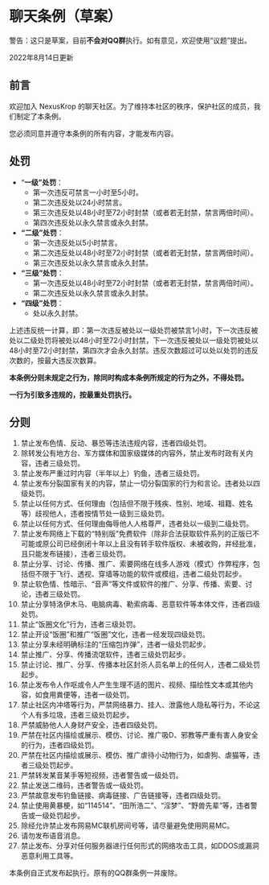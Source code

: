 # 聊天条例（草案）

警告：这只是草案，目前**不会对QQ群**执行。如有意见，欢迎使用“议题”提出。

2022年8月14日更新

## 前言

欢迎加入 NexusKrop 的聊天社区。为了维持本社区的秩序，保护社区的成员，我们制定了本条例。

您必须同意并遵守本条例的所有内容，才能发布内容。

## 处罚

* “**一级”处罚**：
    * 第一次违反可禁言一小时至5小时。
    * 第二次违反处以24小时禁言。
    * 第三次违反处以48小时至72小时封禁（或者若无封禁，禁言两倍时间）。
    * 第四次违反处以永久禁言或永久封禁。
* **“二级”处罚**：
    * 第一次违反处以5小时禁言。
    * 第二次违反处以48小时至72小时封禁（或者若无封禁，禁言两倍时间）。
    * 第三次违反处以永久禁言或永久封禁。
* **“三级”处罚**：
    * 第一次违反处以48小时至72小时封禁（或者若无封禁，禁言两倍时间）。
    * 第二次违反处以永久禁言或永久封禁。
* **“四级”处罚**：
    * 处以永久封禁。

上述违反统一计算，即：第一次违反被处以一级处罚被禁言1小时，下一次违反被处以二级处罚将被处以48小时至72小时封禁，下一次违反被处以一级处罚被处以48小时至72小时封禁，第四次才会永久封禁。违反次数超过可以处以处罚的违反次数的，按最大违反次数算。

**本条例分则未规定之行为，除同时构成本条例所规定的行为之外，不得处罚。**

**一行为引致多违规的，按最重处罚执行。**

## 分则

1. 禁止发布色情、反动、暴恐等违法违规内容，违者四级处罚。
2. 除转发公有地方台、军方媒体和国家级媒体的内容外，禁止发布时政有关内容，违者三级处罚。
3. 禁止发布严重过时内容（半年以上）钓鱼，违者三级处罚。
4. 禁止发布分裂国家有关的内容，禁止一切分裂国家的行为和言论。违者处以四级处罚。
5. 禁止以任何方式、任何理由（包括但不限于残疾、性别、地域、祖籍、姓名等）歧视他人，违者按情节处一级到三级处罚。
6. 禁止以任何方式、任何理由侮辱他人人格尊严，违者处以一级到二级处罚。
7. 禁止发布网络上下载的“特别版”免费软件（除非合法获取软件系列的正版已不可能或原公司已经倒闭十年以上且没有转手软件版权、未被收购，并经批准，且只能发布链接），违者三级处罚。
8. 禁止分享、讨论、传播、推广、索要网络在线多人游戏（模式）作弊程序，包括但不限于飞行、透视、穿墙等功能的软件或模组，违者二级处罚起步。
9. 禁止软色情、性暗示、“音声”等文件或软件的推广、分享、传播、索要、讨论，违者三级处罚。
10. 禁止分享特洛伊木马、电脑病毒、勒索病毒、恶意软件等本体文件，违者四级处罚。
11. 禁止“饭圈文化”行为，违者三级处罚。
12. 禁止开设“饭圈”和推广“饭圈”文化，违者一经发现四级处罚。
13. 禁止分享未经明确标注的“压缩包炸弹”，违者一级处罚起步。
14. 禁止推广、分享、传播流氓软件，违者三级处罚起步。
15. 禁止讨论、推广、分享、传播本社区封杀人员名单上的任何人，违者二级处罚起步。
16. 禁止发布令人作呕或令人产生生理不适的图片、视频、描绘性文本或其他内容，如食用粪便等，违者一级处罚。
17. 禁止社区内冲塔等行为，严禁网络暴力、挂人、泄露他人隐私等行为，不论这个人有多垃圾，违者三级处罚起步。
18. 严禁威胁他人人身财产安全，违者四级处罚。
19. 严禁在社区内描绘或展示、模仿、讨论、推广吸D、邪教等严重有害人身安全的行为，违者四级处罚。
20. 严禁在社区内描绘或展示、模仿、推广虐待小动物行为，如虐狗、虐猫等，违者三级处罚起步。
21. 严禁转发某音某手等短视频，违者警告或一级处罚。
22. 禁止发送二维码，违者警告或一级处罚。
23. 严禁故意发布钓鱼链接、病毒链接、广告链接等，违者四级处罚。
24. 禁止使用黄暴梗，如“114514”、“田所浩二”、“淫梦”、“野兽先辈”等，违者警告或一级处罚起步。
25. 除经允许禁止发布网易MC联机房间号等，请尽量避免使用网易MC。
26. 请勿发布语音消息。
27. 禁止发布、分享对任何服务器进行任何形式的网络攻击工具，如DDOS或漏洞恶意利用工具等。

本条例自正式发布起执行。原有的QQ群条例一并废除。
